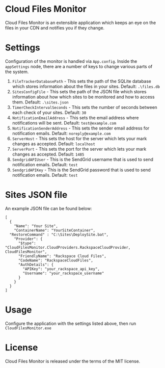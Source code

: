 Cloud Files Monitor
===
Cloud Files Monitor is an extensible application which keeps an eye on the files in your CDN and notifies you if they change.

Settings
===
Configuration of the monitor is handled via `App.config`. Inside the `appSettings` node, there are a number of keys to change various parts of the system.

1. `FileTrackerDatabasePath` - This sets the path of the SQLite database which stores information about the files in your sites. Default: `.\files.db`
2.  `SitesConfigFile` - This sets the path of the JSON file which stores information about how which sites to be monitored and how to access them. Default: `.\sites.json`
3.  `TimerCheckIntervalSeconds` - This sets the number of seconds between each check of your sites. Default: `30`
4. `NotificationEmailAddress` - This sets the email address where notifications will be sent. Default: `test@example.com`
5. `NotificationSenderAddress` - This sets the sender email address for notification emails. Default: `noreply@example.com`
6.  `ServerHost` - This sets the host for the server which lets your mark changes as accepted. Default: `localhost`
7. `ServerPort` - This sets the port for the server which lets your mark changes as accepted. Default: `1485`
8. `SendgridAPIUser` - This is the SendGrid username that is used to send notification emails. Default: `test`
9. `SendgridAPIKey` - This is the SendGrid password that is used to send notification emails. Default: `test`


Sites JSON file
===
An example JSON file can be found below:

	[
	  {
	    "Name": "Your Site",
	    "ContainerName": "YourSiteContainer",
      "RestoreCommand" : "C:\Sites\DeploySite.bat",
	    "Provider": {
	      "$type": "CloudFilesMonitor.CloudProviders.RackspaceCloudProvider, CloudFilesMonitor",
	      "FriendlyName": "Rackspace Cloud Files",
	      "CodeName": "RackspaceCloudFiles",
	      "AuthDetails": {
	        "APIKey": "your_rackspace_api_key",
	        "Username": "your_rackspace_username"
	      }
	    }
	  }
	]


Usage
===

Configure the application with the settings listed above, then run `CloudFilesMonitor.exe`

License
===
Cloud Files Monitor is released under the terms of the MIT license.
